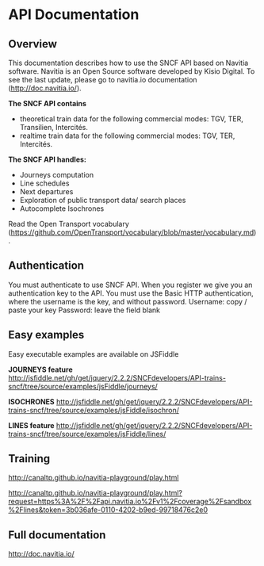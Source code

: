 # API Documentation

## Overview


This documentation describes how to use the SNCF API based on Navitia software. Navitia is an Open Source software developed by Kisio Digital. To see the last update, please go to navitia.io documentation (http://doc.navitia.io/).

**The SNCF API contains**
- theoretical train data for the following commercial modes: TGV, TER, Transilien, Intercités.
- realtime train data for the following commercial modes: TGV, TER, Intercités.

**The SNCF API handles:**
- Journeys computation
- Line schedules
- Next departures
- Exploration of public transport data/ search places
- Autocomplete Isochrones

Read the Open Transport vocabulary (https://github.com/OpenTransport/vocabulary/blob/master/vocabulary.md).

## Authentication

You must authenticate to use SNCF API. When you register we give you an authentication key to the API. You must use the Basic HTTP authentication, where the username is the key, and without password. Username: copy / paste your key Password: leave the field blank

## Easy examples

Easy executable examples are available on JSFiddle

**JOURNEYS feature**
http://jsfiddle.net/gh/get/jquery/2.2.2/SNCFdevelopers/API-trains-sncf/tree/source/examples/jsFiddle/journeys/

**ISOCHRONES**
http://jsfiddle.net/gh/get/jquery/2.2.2/SNCFdevelopers/API-trains-sncf/tree/source/examples/jsFiddle/isochron/

**LINES feature**
http://jsfiddle.net/gh/get/jquery/2.2.2/SNCFdevelopers/API-trains-sncf/tree/source/examples/jsFiddle/lines/


## Training
http://canaltp.github.io/navitia-playground/play.html

http://canaltp.github.io/navitia-playground/play.html?request=https%3A%2F%2Fapi.navitia.io%2Fv1%2Fcoverage%2Fsandbox%2Flines&token=3b036afe-0110-4202-b9ed-99718476c2e0


## Full documentation
http://doc.navitia.io/
